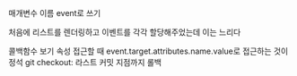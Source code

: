 매개변수 이름 event로 쓰기

처음에 리스트를 렌더링하고 이벤트를 각각 할당해주었는데 이는 느리다

콜백함수 보기
속성 접근할 때 event.target.attributes.name.value로 접근하는 것이 정석
git checkout: 라스트 커밋 지점까지 롤백
